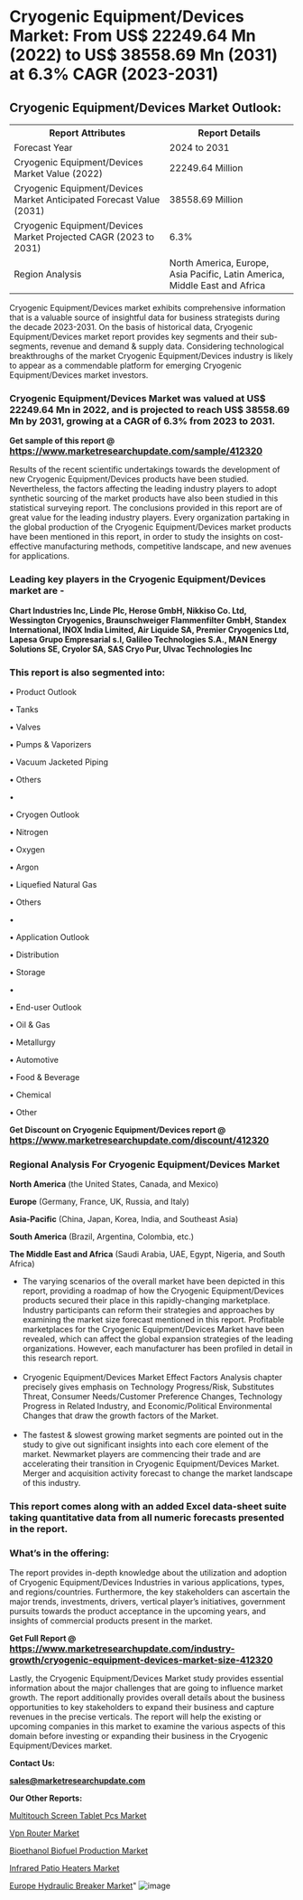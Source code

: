 # Cryogenic Equipment/Devices Market: From US$ 22249.64 Mn (2022) to US$ 38558.69 Mn (2031) at 6.3% CAGR (2023-2031)

<html>
<body>

<h2>Cryogenic Equipment/Devices Market Outlook:</h2>

<table>
  <tr>
    <th>Report Attributes</th>
    <th>Report Details</th>
  </tr>
  <tr>
    <td>Forecast Year</td>
    <td>2024 to 2031</td>
  </tr>
  <tr>
    <td>Cryogenic Equipment/Devices Market Value (2022)</td>
    <td>22249.64 Million</td>
  </tr>
  <tr>
    <td>Cryogenic Equipment/Devices Market Anticipated Forecast Value (2031)</td>
    <td>38558.69 Million</td>
  </tr>
  <tr>
    <td>Cryogenic Equipment/Devices Market Projected CAGR (2023 to 2031)</td>
    <td>6.3%</td>
  </tr>
  <tr>
    <td>Region Analysis</td>
    <td>North America, Europe, Asia Pacific, Latin America, Middle East and Africa</td>
  </tr>
</table>

</body>
</html>

Cryogenic Equipment/Devices market exhibits comprehensive information that is a valuable source of insightful data for business strategists during the decade 2023-2031. On the basis of historical data, Cryogenic Equipment/Devices market report provides key segments and their sub-segments, revenue and demand &amp; supply data. Considering technological breakthroughs of the market Cryogenic Equipment/Devices industry is likely to appear as a commendable platform for emerging Cryogenic Equipment/Devices market investors.

<strong><h3>Cryogenic Equipment/Devices Market was valued at US$ 22249.64 Mn in 2022, and is projected to reach US$ 38558.69 Mn by 2031, growing at a CAGR of 6.3% from 2023 to 2031.</h3></strong>

<strong>Get sample of this report @ <a href=https://www.marketresearchupdate.com/sample/412320><font size=3 color=#0000ff>https://www.marketresearchupdate.com/sample/412320</font></a></strong>

Results of the recent scientific undertakings towards the development of new Cryogenic Equipment/Devices products have been studied. Nevertheless, the factors affecting the leading industry players to adopt synthetic sourcing of the market products have also been studied in this statistical surveying report. The conclusions provided in this report are of great value for the leading industry players. Every organization partaking in the global production of the Cryogenic Equipment/Devices market products have been mentioned in this report, in order to study the insights on cost-effective manufacturing methods, competitive landscape, and new avenues for applications.

<strong><h3>Leading key players in the Cryogenic Equipment/Devices market are -</h3></strong>

<strong>Chart Industries Inc, Linde Plc, Herose GmbH, Nikkiso Co. Ltd, Wessington Cryogenics, Braunschweiger Flammenfilter GmbH, Standex International, INOX India Limited, Air Liquide SA, Premier Cryogenics Ltd, Lapesa Grupo Empresarial s.l, Galileo Technologies S.A., MAN Energy Solutions SE, Cryolor SA, SAS Cryo Pur, Ulvac Technologies Inc</strong>

<strong><h3>This report is also segmented into:</h3></strong>

• Product Outlook

• Tanks

• Valves

• Pumps & Vaporizers

• Vacuum Jacketed Piping

• Others

• 

• Cryogen Outlook

• Nitrogen

• Oxygen

• Argon

• Liquefied Natural Gas

• Others

• 

• Application Outlook

• Distribution

• Storage

• 

• End-user Outlook

• Oil & Gas

• Metallurgy

• Automotive

• Food & Beverage

• Chemical

• Other

<strong>Get Discount on Cryogenic Equipment/Devices report @ <a href=https://www.marketresearchupdate.com/discount/412320><font size=3 color=#0000ff>https://www.marketresearchupdate.com/discount/412320</font></a></strong>

<strong><h3>Regional Analysis For Cryogenic Equipment/Devices Market</h3></strong>

<strong>North America</strong> (the United States, Canada, and Mexico)

<strong>Europe</strong> (Germany, France, UK, Russia, and Italy)

<strong>Asia-Pacific</strong> (China, Japan, Korea, India, and Southeast Asia)

<strong>South America</strong> (Brazil, Argentina, Colombia, etc.)

<strong>The Middle East and Africa</strong> (Saudi Arabia, UAE, Egypt, Nigeria, and South Africa)

<ul>
  <li>The varying scenarios of the overall market have been depicted in this report, providing a roadmap of how the Cryogenic Equipment/Devices products secured their place in this rapidly-changing marketplace. Industry participants can reform their strategies and approaches by examining the market size forecast mentioned in this report. Profitable marketplaces for the Cryogenic Equipment/Devices Market have been revealed, which can affect the global expansion strategies of the leading organizations. However, each manufacturer has been profiled in detail in this research report.</li><br>
  <li>Cryogenic Equipment/Devices Market Effect Factors Analysis chapter precisely gives emphasis on Technology Progress/Risk, Substitutes Threat, Consumer Needs/Customer Preference Changes, Technology Progress in Related Industry, and Economic/Political Environmental Changes that draw the growth factors of the Market.</li><br>
  <li>The fastest &amp; slowest growing market segments are pointed out in the study to give out significant insights into each core element of the market. Newmarket players are commencing their trade and are accelerating their transition in Cryogenic Equipment/Devices Market. Merger and acquisition activity forecast to change the market landscape of this industry.</li>
</ul>
<strong><h3>This report comes along with an added Excel data-sheet suite taking quantitative data from all numeric forecasts presented in the report.</h3></strong>

<strong><h3>What’s in the offering:</h3></strong> The report provides in-depth knowledge about the utilization and adoption of Cryogenic Equipment/Devices Industries in various applications, types, and regions/countries. Furthermore, the key stakeholders can ascertain the major trends, investments, drivers, vertical player’s initiatives, government pursuits towards the product acceptance in the upcoming years, and insights of commercial products present in the market.

<strong>Get Full Report @ <a href=https://www.marketresearchupdate.com/industry-growth/cryogenic-equipment-devices-market-size-412320><font size=3 color=#0000ff>https://www.marketresearchupdate.com/industry-growth/cryogenic-equipment-devices-market-size-412320</font></a></strong>

Lastly, the Cryogenic Equipment/Devices Market study provides essential information about the major challenges that are going to influence market growth. The report additionally provides overall details about the business opportunities to key stakeholders to expand their business and capture revenues in the precise verticals. The report will help the existing or upcoming companies in this market to examine the various aspects of this domain before investing or expanding their business in the Cryogenic Equipment/Devices market.

<strong>Contact Us:</strong>

<strong>sales@marketresearchupdate.com</strong>

<strong>Our Other Reports:</strong>

<a href=https://www.linkedin.com/pulse/multitouch-screen-tablet-pcs-market-expected>Multitouch Screen Tablet Pcs Market</a>

<a href=https://www.linkedin.com/pulse/vpn-router-market-size-set-grow-remarkable-pace>Vpn Router Market</a>

<a href=https://www.linkedin.com/pulse/bioethanol-biofuel-production-market-analysis>Bioethanol Biofuel Production Market</a>

<a href=https://www.linkedin.com/pulse/infrared-patio-heaters-market-analysis>Infrared Patio Heaters Market</a>

<a href=https://www.linkedin.com/pulse/europe-hydraulic-breaker-market-2023-2030-explained>Europe Hydraulic Breaker Market</a>"
![image](https://github.com/Ankan-2/Market-Research-News/assets/158291571/2bc45f56-38ec-434c-93d6-8aa4d3eee917)
